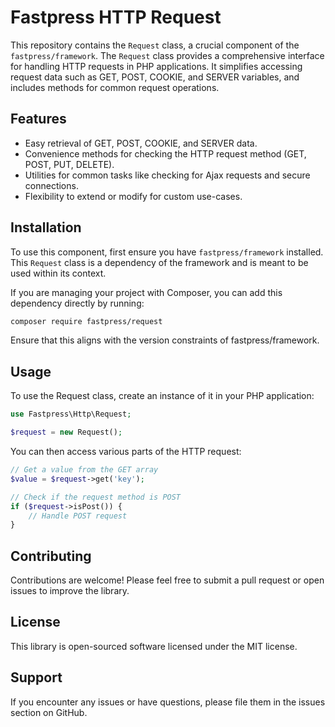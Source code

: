 # Fastpress HTTP Request

This repository contains the `Request` class, a crucial component of the `fastpress/framework`. The `Request` class provides a comprehensive interface for handling HTTP requests in PHP applications. It simplifies accessing request data such as GET, POST, COOKIE, and SERVER variables, and includes methods for common request operations.

## Features

- Easy retrieval of GET, POST, COOKIE, and SERVER data.
- Convenience methods for checking the HTTP request method (GET, POST, PUT, DELETE).
- Utilities for common tasks like checking for Ajax requests and secure connections.
- Flexibility to extend or modify for custom use-cases.

## Installation

To use this component, first ensure you have `fastpress/framework` installed. This `Request` class is a dependency of the framework and is meant to be used within its context.

If you are managing your project with Composer, you can add this dependency directly by running:

```bash
composer require fastpress/request
```
Ensure that this aligns with the version constraints of fastpress/framework.

## Usage
To use the Request class, create an instance of it in your PHP application:
```php
use Fastpress\Http\Request;

$request = new Request();
```
You can then access various parts of the HTTP request:
```php
// Get a value from the GET array
$value = $request->get('key');

// Check if the request method is POST
if ($request->isPost()) {
    // Handle POST request
}
```

## Contributing
Contributions are welcome! Please feel free to submit a pull request or open issues to improve the library.


## License
This library is open-sourced software licensed under the MIT license.

## Support
If you encounter any issues or have questions, please file them in the issues section on GitHub.

